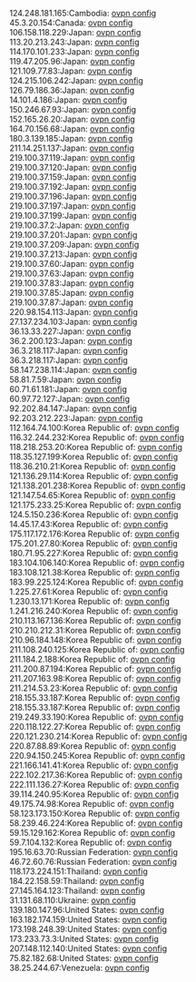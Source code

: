 124.248.181.165:Cambodia: [ovpn config](vpn/124_248_181_165.ovpn)  
45.3.20.154:Canada: [ovpn config](vpn/45_3_20_154.ovpn)  
106.158.118.229:Japan: [ovpn config](vpn/106_158_118_229.ovpn)  
113.20.213.243:Japan: [ovpn config](vpn/113_20_213_243.ovpn)  
114.170.101.233:Japan: [ovpn config](vpn/114_170_101_233.ovpn)  
119.47.205.96:Japan: [ovpn config](vpn/119_47_205_96.ovpn)  
121.109.77.83:Japan: [ovpn config](vpn/121_109_77_83.ovpn)  
124.215.106.242:Japan: [ovpn config](vpn/124_215_106_242.ovpn)  
126.79.186.36:Japan: [ovpn config](vpn/126_79_186_36.ovpn)  
14.101.4.186:Japan: [ovpn config](vpn/14_101_4_186.ovpn)  
150.246.67.93:Japan: [ovpn config](vpn/150_246_67_93.ovpn)  
152.165.26.20:Japan: [ovpn config](vpn/152_165_26_20.ovpn)  
164.70.156.68:Japan: [ovpn config](vpn/164_70_156_68.ovpn)  
180.3.139.185:Japan: [ovpn config](vpn/180_3_139_185.ovpn)  
211.14.251.137:Japan: [ovpn config](vpn/211_14_251_137.ovpn)  
219.100.37.119:Japan: [ovpn config](vpn/219_100_37_119.ovpn)  
219.100.37.120:Japan: [ovpn config](vpn/219_100_37_120.ovpn)  
219.100.37.159:Japan: [ovpn config](vpn/219_100_37_159.ovpn)  
219.100.37.192:Japan: [ovpn config](vpn/219_100_37_192.ovpn)  
219.100.37.196:Japan: [ovpn config](vpn/219_100_37_196.ovpn)  
219.100.37.197:Japan: [ovpn config](vpn/219_100_37_197.ovpn)  
219.100.37.199:Japan: [ovpn config](vpn/219_100_37_199.ovpn)  
219.100.37.2:Japan: [ovpn config](vpn/219_100_37_2.ovpn)  
219.100.37.201:Japan: [ovpn config](vpn/219_100_37_201.ovpn)  
219.100.37.209:Japan: [ovpn config](vpn/219_100_37_209.ovpn)  
219.100.37.213:Japan: [ovpn config](vpn/219_100_37_213.ovpn)  
219.100.37.60:Japan: [ovpn config](vpn/219_100_37_60.ovpn)  
219.100.37.63:Japan: [ovpn config](vpn/219_100_37_63.ovpn)  
219.100.37.83:Japan: [ovpn config](vpn/219_100_37_83.ovpn)  
219.100.37.85:Japan: [ovpn config](vpn/219_100_37_85.ovpn)  
219.100.37.87:Japan: [ovpn config](vpn/219_100_37_87.ovpn)  
220.98.154.113:Japan: [ovpn config](vpn/220_98_154_113.ovpn)  
27.137.234.103:Japan: [ovpn config](vpn/27_137_234_103.ovpn)  
36.13.33.227:Japan: [ovpn config](vpn/36_13_33_227.ovpn)  
36.2.200.123:Japan: [ovpn config](vpn/36_2_200_123.ovpn)  
36.3.218.117:Japan: [ovpn config](vpn/36_3_218_117.ovpn)  
36.3.218.117:Japan: [ovpn config](vpn/36_3_218_117.ovpn)  
58.147.238.114:Japan: [ovpn config](vpn/58_147_238_114.ovpn)  
58.81.7.59:Japan: [ovpn config](vpn/58_81_7_59.ovpn)  
60.71.61.181:Japan: [ovpn config](vpn/60_71_61_181.ovpn)  
60.97.72.127:Japan: [ovpn config](vpn/60_97_72_127.ovpn)  
92.202.84.147:Japan: [ovpn config](vpn/92_202_84_147.ovpn)  
92.203.212.223:Japan: [ovpn config](vpn/92_203_212_223.ovpn)  
112.164.74.100:Korea Republic of: [ovpn config](vpn/112_164_74_100.ovpn)  
116.32.244.232:Korea Republic of: [ovpn config](vpn/116_32_244_232.ovpn)  
118.218.253.20:Korea Republic of: [ovpn config](vpn/118_218_253_20.ovpn)  
118.35.127.199:Korea Republic of: [ovpn config](vpn/118_35_127_199.ovpn)  
118.36.210.21:Korea Republic of: [ovpn config](vpn/118_36_210_21.ovpn)  
121.136.29.114:Korea Republic of: [ovpn config](vpn/121_136_29_114.ovpn)  
121.138.201.238:Korea Republic of: [ovpn config](vpn/121_138_201_238.ovpn)  
121.147.54.65:Korea Republic of: [ovpn config](vpn/121_147_54_65.ovpn)  
121.175.233.25:Korea Republic of: [ovpn config](vpn/121_175_233_25.ovpn)  
124.5.150.236:Korea Republic of: [ovpn config](vpn/124_5_150_236.ovpn)  
14.45.17.43:Korea Republic of: [ovpn config](vpn/14_45_17_43.ovpn)  
175.117.172.176:Korea Republic of: [ovpn config](vpn/175_117_172_176.ovpn)  
175.201.27.80:Korea Republic of: [ovpn config](vpn/175_201_27_80.ovpn)  
180.71.95.227:Korea Republic of: [ovpn config](vpn/180_71_95_227.ovpn)  
183.104.106.140:Korea Republic of: [ovpn config](vpn/183_104_106_140.ovpn)  
183.108.121.38:Korea Republic of: [ovpn config](vpn/183_108_121_38.ovpn)  
183.99.225.124:Korea Republic of: [ovpn config](vpn/183_99_225_124.ovpn)  
1.225.27.61:Korea Republic of: [ovpn config](vpn/1_225_27_61.ovpn)  
1.230.13.171:Korea Republic of: [ovpn config](vpn/1_230_13_171.ovpn)  
1.241.216.240:Korea Republic of: [ovpn config](vpn/1_241_216_240.ovpn)  
210.113.167.136:Korea Republic of: [ovpn config](vpn/210_113_167_136.ovpn)  
210.210.212.31:Korea Republic of: [ovpn config](vpn/210_210_212_31.ovpn)  
210.96.184.148:Korea Republic of: [ovpn config](vpn/210_96_184_148.ovpn)  
211.108.240.125:Korea Republic of: [ovpn config](vpn/211_108_240_125.ovpn)  
211.184.2.188:Korea Republic of: [ovpn config](vpn/211_184_2_188.ovpn)  
211.200.87.194:Korea Republic of: [ovpn config](vpn/211_200_87_194.ovpn)  
211.207.163.98:Korea Republic of: [ovpn config](vpn/211_207_163_98.ovpn)  
211.214.53.23:Korea Republic of: [ovpn config](vpn/211_214_53_23.ovpn)  
218.155.33.187:Korea Republic of: [ovpn config](vpn/218_155_33_187.ovpn)  
218.155.33.187:Korea Republic of: [ovpn config](vpn/218_155_33_187.ovpn)  
219.249.33.190:Korea Republic of: [ovpn config](vpn/219_249_33_190.ovpn)  
220.118.122.27:Korea Republic of: [ovpn config](vpn/220_118_122_27.ovpn)  
220.121.230.214:Korea Republic of: [ovpn config](vpn/220_121_230_214.ovpn)  
220.87.88.89:Korea Republic of: [ovpn config](vpn/220_87_88_89.ovpn)  
220.94.150.245:Korea Republic of: [ovpn config](vpn/220_94_150_245.ovpn)  
221.166.141.41:Korea Republic of: [ovpn config](vpn/221_166_141_41.ovpn)  
222.102.217.36:Korea Republic of: [ovpn config](vpn/222_102_217_36.ovpn)  
222.111.136.27:Korea Republic of: [ovpn config](vpn/222_111_136_27.ovpn)  
39.114.240.95:Korea Republic of: [ovpn config](vpn/39_114_240_95.ovpn)  
49.175.74.98:Korea Republic of: [ovpn config](vpn/49_175_74_98.ovpn)  
58.123.173.150:Korea Republic of: [ovpn config](vpn/58_123_173_150.ovpn)  
58.239.46.224:Korea Republic of: [ovpn config](vpn/58_239_46_224.ovpn)  
59.15.129.162:Korea Republic of: [ovpn config](vpn/59_15_129_162.ovpn)  
59.7.104.132:Korea Republic of: [ovpn config](vpn/59_7_104_132.ovpn)  
195.16.63.70:Russian Federation: [ovpn config](vpn/195_16_63_70.ovpn)  
46.72.60.76:Russian Federation: [ovpn config](vpn/46_72_60_76.ovpn)  
118.173.224.151:Thailand: [ovpn config](vpn/118_173_224_151.ovpn)  
184.22.158.59:Thailand: [ovpn config](vpn/184_22_158_59.ovpn)  
27.145.164.123:Thailand: [ovpn config](vpn/27_145_164_123.ovpn)  
31.131.68.110:Ukraine: [ovpn config](vpn/31_131_68_110.ovpn)  
139.180.147.96:United States: [ovpn config](vpn/139_180_147_96.ovpn)  
163.182.174.159:United States: [ovpn config](vpn/163_182_174_159.ovpn)  
173.198.248.39:United States: [ovpn config](vpn/173_198_248_39.ovpn)  
173.233.73.3:United States: [ovpn config](vpn/173_233_73_3.ovpn)  
207.148.112.140:United States: [ovpn config](vpn/207_148_112_140.ovpn)  
75.82.182.68:United States: [ovpn config](vpn/75_82_182_68.ovpn)  
38.25.244.67:Venezuela: [ovpn config](vpn/38_25_244_67.ovpn)  
